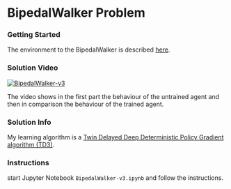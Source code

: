 # BipedalWalker Problem

### Getting Started
The environment to the BipedalWalker is described [here](https://github.com/openai/gym/wiki/BipedalWalker-v2).  

### Solution Video
[![BipedalWalker-v3](http://img.youtube.com/vi/14yGAsIG-Rs/0.jpg)](https://www.youtube.com/watch?v=14yGAsIG-Rs "BipedalWalker-v3")

The video shows in the first part the behaviour of the untrained agent and then in comparison the behaviour of the trained agent.

### Solution Info
My learning algorithm is a [Twin Delayed Deep Deterministic Policy Gradient algorithm (TD3)]([https://arxiv.org/pdf/1802.09477.pdf]).

### Instructions

start Jupyter Notebook `BipedalWalker-v3.ipynb` and follow the instructions. 
